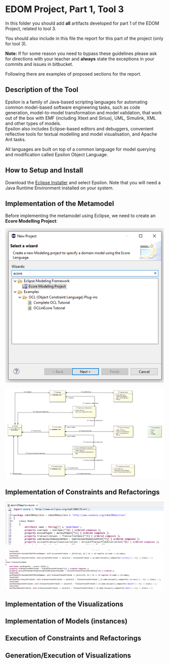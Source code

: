 # EDOM Project, Part 1, Tool 3

In this folder you should add **all** artifacts developed for part 1 of the EDOM Project, related to tool 3.

You should also include in this file the report for this part of the project (only for tool 3).

**Note:** If for some reason you need to bypass these guidelines please ask for directions with your teacher and **always** state the exceptions in your commits and issues in bitbucket.

Following there are examples of proposed sections for the report.

## Description of the Tool

Epsilon is a family of Java-based scripting languages for automating common model-based software engineering tasks, such as code generation, model-to-model transformation and model validation, that work out of the box with EMF (including Xtext and Sirius), UML, Simulink, XML and other types of models.  
Epsilon also includes Eclipse-based editors and debuggers, convenient reflective tools for textual modelling and model visualisation, and Apache Ant tasks.

All languages are built on top of a common language for model querying and modification called Epsilon Object Language.

## How to Setup and Install

Download the [Eclipse Installer](https://wiki.eclipse.org/Eclipse_Installer) and select Epsilon. Note that you will need a Java Runtime Environment installed on your system.

## Implementation of the Metamodel

Before implementing the metamodel using Eclipse, we need to create an **Ecore Modelling Project**:

![createProject](../../diagrams/tool3-epsilon/1createProject.png)

![ecoreModellingProject](../../diagrams/tool3-epsilon/2modelEcore.png)



## Implementation of Constraints and Refactorings

![oclEditor](../../diagrams/tool3-epsilon/3oclEditor.png)

![oclConstraints](../../diagrams/tool3-epsilon/4oclConstraints.png)

## Implementation of the Visualizations

## Implementation of Models (instances)

## Execution of Constraints and Refactorings

## Generation/Execution of Visualizations
